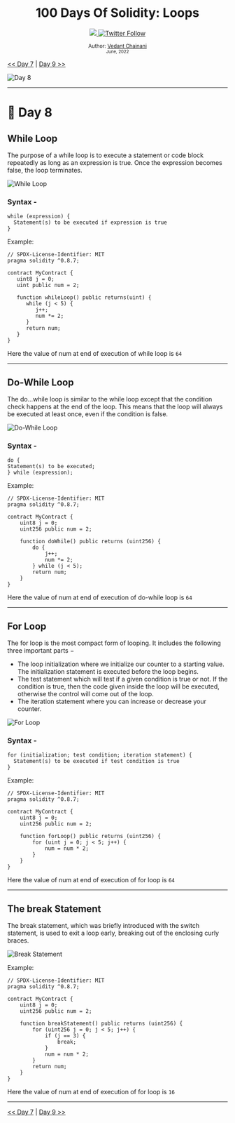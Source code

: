 <div align="center">
  <h1> 100 Days Of Solidity: Loops</h1>
  <a class="header-badge" target="_blank" href="https://dev.to/envoy_">
  <img src="https://img.shields.io/badge/dev.to-0A0A0A?style=for-the-badge&logo=devdotto&logoColor=white">
  </a>
  <a class="header-badge" target="_blank" href="https://twitter.com/Envoy_1084">
  <img alt="Twitter Follow" src="https://img.shields.io/twitter/follow/Envoy_1084?style=social">
  </a>

<sub>Author:
<a href="https://dev.to/envoy_" target="_blank">Vedant Chainani</a><br>
<small> June, 2022</small>
</sub>
</div>

[<< Day 7](../Day%207%20-%20Functions/readme.md) | [Day 9 >>]()

![Day 8](./cover.png)

---

# 📔 Day 8

## While Loop

The purpose of a while loop is to execute a statement or code block repeatedly as long as an expression is true. Once the expression becomes false, the loop terminates.

![While Loop](../assets/while-loop.jpg)

### **Syntax** -
  
```solidity
while (expression) {
  Statement(s) to be executed if expression is true
}
```
Example:

```solidity
// SPDX-License-Identifier: MIT
pragma solidity ^0.8.7;

contract MyContract {
   uint8 j = 0;
   uint public num = 2;

   function whileLoop() public returns(uint) {
      while (j < 5) {
         j++;
         num *= 2;
      }
      return num;
   }
}
```

Here the value of num at end of execution of while loop is `64`

---

## Do-While Loop

The do...while loop is similar to the while loop except that the condition check happens at the end of the loop. This means that the loop will always be executed at least once, even if the condition is false.

![Do-While Loop](../assets/do-while.jpg)

### **Syntax** -

```solidity
do {
Statement(s) to be executed;
} while (expression);
```

Example:

```solidity
// SPDX-License-Identifier: MIT
pragma solidity ^0.8.7;

contract MyContract {
    uint8 j = 0;
    uint256 public num = 2;

    function doWhile() public returns (uint256) {
        do {
            j++;
            num *= 2;
        } while (j < 5);
        return num;
    }
}
```
Here the value of num at end of execution of do-while loop is `64`

---

## For Loop

The for loop is the most compact form of looping. It includes the following three important parts −

- The loop initialization where we initialize our counter to a starting value. The initialization statement is executed before the loop begins.
- The test statement which will test if a given condition is true or not. If the condition is true, then the code given inside the loop will be executed, otherwise the control will come out of the loop.
- The iteration statement where you can increase or decrease your counter.

![For Loop](../assets/for-loop.jpg)

### **Syntax** -

```solidity
for (initialization; test condition; iteration statement) {
  Statement(s) to be executed if test condition is true
}
```

Example:

```solidity
// SPDX-License-Identifier: MIT
pragma solidity ^0.8.7;

contract MyContract {
    uint8 j = 0;
    uint256 public num = 2;

    function forLoop() public returns (uint256) {
        for (uint j = 0; j < 5; j++) {
            num = num * 2;
        }
    }
}
```

Here the value of num at end of execution of for loop is `64`

---

## The break Statement

The break statement, which was briefly introduced with the switch statement, is used to exit a loop early, breaking out of the enclosing curly braces.

![Break Statement](../assets/break.jpg)

Example:

```solidity
// SPDX-License-Identifier: MIT
pragma solidity ^0.8.7;

contract MyContract {
    uint8 j = 0;
    uint256 public num = 2;

    function breakStatement() public returns (uint256) {
        for (uint256 j = 0; j < 5; j++) {
            if (j == 3) {
                break;
            }
            num = num * 2;
        }
        return num;
    }
}
```

Here the value of num at end of execution of for loop is `16`

---

[<< Day 7](../Day%207%20-%20Functions/readme.md) | [Day 9 >>]()
